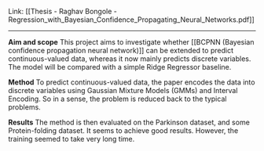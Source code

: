 Link: [[Thesis - Raghav Bongole - Regression_with_Bayesian_Confidence_Propagating_Neural_Networks.pdf]]

----

**Aim and scope**
This project aims to investigate whether [[BCPNN (Bayesian confidence propagation neural network)]] can be extended to predict continuous-valued data, whereas it now mainly predicts discrete variables. The model will be compared with a simple Ridge Regressor baseline.

**Method**
To predict continuous-valued data, the paper encodes the data into discrete variables using Gaussian Mixture Models (GMMs) and Interval Encoding. So in a sense, the problem is reduced back to the typical problems.

**Results**
The method is then evaluated on the Parkinson dataset, and some Protein-folding dataset. It seems to achieve good results. However, the training seemed to take very long time.